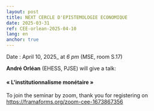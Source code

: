 ```yaml
---
layout: post
title: NEXT CERCLE D'EPISTEMOLOGIE ECONOMIQUE
date: 2025-03-31
ref: CEE-orlean-2025-04-10
lang: en
anchor: true
---
```



<i class="fas fa-table"></i> Date : April 10, 2025_ at _6 pm_ (MSE, room S.17)

**André Orléan** (EHESS, PJSE) will give a talk:

#### «  L'institutionnalisme monétaire »

To join the seminar by zoom, thank you for registering on  https://framaforms.org/zoom-cee-1673867356
